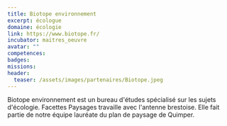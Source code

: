 ```yaml
---
title: Biotope environnement
excerpt: écologue
domaine: écologie
link: https://www.biotope.fr/
incubator: maitres_oeuvre
avatar: ""
competences:
badges:
missions:
header:
  teaser: /assets/images/partenaires/Biotope.jpeg
---
```


Biotope environnement est un bureau d'études spécialisé sur les sujets d'écologie. Facettes Paysages travaille avec l'antenne brestoise. Elle fait partie de notre équipe lauréate du plan de paysage de Quimper.
